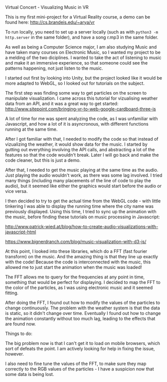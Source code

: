 Virtual Concert - Visualizing Music in VR

This is my first mini-project for a Virtual Reality course, a demo can be found here: http://cs.brandeis.edu/~arya/vr 

To run locally, you need to set up a server locally (such as with `python3 -m http.server` in the same folder), and have a song r.mp3 in the same folder. 

As well as being a Computer Science major, I am also studying Music and have taken many courses on Electronic Music, so I wanted my project to be a melding of the two diciplines. I wanted to take the act of listening to music and make it an immersive experience, so that someone could see the patterns happening, not just listen to the music.

I started out first by looking into Unity, but the project looked like it would be more adapted to WebGL, so I looked out for tutorials on the subject.

The first step was finding some way to get particles on the screen to manipulate visualization. I came across this tutorial for vizualising weather data from an API, and it was a great way to get started: http://www.sitepoint.com/bringing-vr-to-web-google-cardboard-three-js

A lot of time for me was spent analyzing the code, as I was unfamiliar with Javascript, and how a lot of it is asyncronous, with different functions running at the same time.

After I got familiar with that, I needed to modify the code so that instead of vizualizing the weather, it would show data for the music. I started by gutting out everything involving the API calls, and abstracting a lot of the features so that the code wouldn't break. Later I will go back and make the code cleaner, but this is just a demo.

After that, I needed to get the music playing at the same time as the audio. Just playing the audio wouldn't work, as there was some lag involved. I tried many things (including many placements of the line of code to play the audio), but it seemed like either the graphics would start before the audio or vice versa.

I then decided to try to get the actual time from the WebGL code - with little tinkering I was able to display the running time where the city name was previously displayed. Using this time, I tried to sync up the animation with the music, before finding these tutorials on music processing in Javascript:

http://www.patrick-wied.at/blog/how-to-create-audio-visualizations-with-javascript-html

https://www.bignerdranch.com/blog/music-visualization-with-d3-js/

At this point, I looked into these libraries, which do a FFT (fast fourier transform) on the music. And the amazing thing is that they line up exactly with the code! Because the code is interconnected with the music, this allowed me to just start the animation when the music was loaded!

The FFT allows me to query for the frequencies at any point in time, something that would be perfect for displaying. I decided to map the FFT to the color of the particles, as I was using electronic music and it seemed fitting.

After doing the FFT, I found out how to modify the values of the particles to change continuously. The problem with the weather system is that the data is static, so it didn't change over time. Eventually I found out how to change the animation constantly without too much lag, leading to the effects that are found now.

Things to do:

The big problem now is that I can't get it to load on mobile browsers, which sort of defeats the point. I am actively looking for help in fixing the issue, however. 

I also need to fine tune the values of the FFT, to make sure they map correctly to the RGB values of the particles - I have a suspicion now that some data is being lost.
